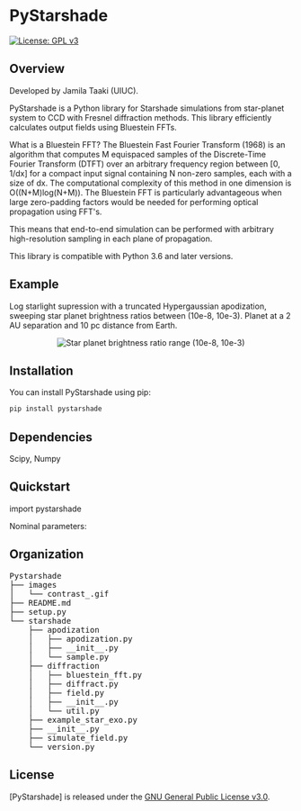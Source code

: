 # PyStarshade

[![License: GPL v3](https://img.shields.io/badge/License-GPLv3-blue.svg)](https://www.gnu.org/licenses/gpl-3.0)

## Overview

Developed by Jamila Taaki (UIUC).

PyStarshade is a Python library for Starshade simulations from star-planet system to CCD with Fresnel diffraction methods. This library efficiently calculates output fields using Bluestein FFTs.

What is a Bluestein FFT? The Bluestein Fast Fourier Transform (1968) is an algorithm that computes M equispaced samples of the Discrete-Time Fourier Transform (DTFT) over an arbitrary frequency region between [0, 1/dx] for a compact input signal containing N non-zero samples, each with a size of dx. The computational complexity of this method in one dimension is O((N+M)log(N+M)). The Bluestein FFT is particularly advantageous when large zero-padding factors would be needed for performing optical propagation using FFT's.

This means that end-to-end simulation can be performed with arbitrary high-resolution sampling in each plane of propagation. 

This library is compatible with Python 3.6 and later versions. 


## Example
Log starlight supression with a truncated Hypergaussian apodization, sweeping star planet brightness ratios between (10e-8, 10e-3). Planet at a 2 AU separation and 10 pc distance from Earth. 
<p align="center">
  <img src="images/contrast_.gif" alt="Star planet brightness ratio range (10e-8, 10e-3)">
</p>

## Installation

You can install PyStarshade using pip:

```bash
pip install pystarshade
```

## Dependencies

Scipy, Numpy

## Quickstart
import pystarshade

Nominal parameters: 

## Organization

<pre>
Pystarshade
├── images
│   └── contrast_.gif
├── README.md
├── setup.py
└── starshade
    ├── apodization
    │   ├── apodization.py
    │   ├── __init__.py
    │   └── sample.py
    ├── diffraction
    │   ├── bluestein_fft.py
    │   ├── diffract.py
    │   ├── field.py
    │   ├── __init__.py
    │   └── util.py
    ├── example_star_exo.py
    ├── __init__.py
    ├── simulate_field.py
    └── version.py
</pre>

## License

[PyStarshade] is released under the [GNU General Public License v3.0](LICENSE).
